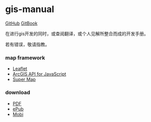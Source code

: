 #   gis-manual
[GitHub](https://github.com/mocheer/gis-manual) 
[GitBook](https://www.gitbook.com/book/mch/gis-manual/details)

在进行gis开发的同时，或查阅翻译，或个人见解所整合而成的开发手册。

若有错误，敬请指教。

### map framework
-   [Leaflet](https://github.com/Leaflet/Leaflet)
-   [ArcGIS API for JavaScript](https://www.gitbook.com/download/epub/book/mch/gis-manual)
-   [Super Map](https://github.com/SuperMap/iClient-for-JavaScript)

### download
-   [PDF](https://www.gitbook.com/download/pdf/book/mch/gis-manual)
-   [ePub](https://www.gitbook.com/download/epub/book/mch/gis-manual)
-   [Mobi](https://www.gitbook.com/download/mobi/book/mch/gis-manual)
